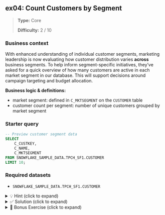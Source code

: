 ## ex04: Count Customers by Segment

> **Type:** Core  
>
> **Difficulty:** 2 / 10

### Business context
With enhanced understanding of individual customer segments, marketing leadership is now evaluating how customer distribution varies **across** business segments. To help inform segment-specific initiatives, they’ve asked for a quick overview of how many customers are active in each market segment in our database. This will support decisions around campaign targeting and budget allocation.

**Business logic & definitions:**
* market segment: defined in `C_MKTSEGMENT` on the `CUSTOMER` table
* customer count per segment: number of unique customers grouped by market segment

### Starter query
```sql
-- Preview customer segment data
SELECT
    C_CUSTKEY,
    C_NAME,
    C_MKTSEGMENT
FROM SNOWFLAKE_SAMPLE_DATA.TPCH_SF1.CUSTOMER
LIMIT 10;
```

### Required datasets

* `SNOWFLAKE_SAMPLE_DATA.TPCH_SF1.CUSTOMER`

<details>
<summary>💡 Hint (click to expand)</summary>

#### How to think about it

To get segment-level customer counts, group the customer data by the `C_MKTSEGMENT` column and count the number of customers in each group. Use the `GROUP BY` clause on the market segment, and `COUNT(*)` to calculate how many customers belong to each.

#### Helpful SQL concepts

`GROUP BY`, `COUNT(*)`

```sql
SELECT column, COUNT(*) 
FROM table 
GROUP BY column;
```

</details>

<details>
<summary>✅ Solution (click to expand)</summary>

#### Working query

```sql
SELECT
    C_MKTSEGMENT,
    COUNT(*) AS CUSTOMER_COUNT
FROM SNOWFLAKE_SAMPLE_DATA.TPCH_SF1.CUSTOMER
GROUP BY C_MKTSEGMENT
ORDER BY CUSTOMER_COUNT DESC;
```

#### Why this works

This query groups all customers by their market segment using `GROUP BY C_MKTSEGMENT` and then counts how many customers are in each group using `COUNT(*)`. The `ORDER BY` clause ranks segments from most to least populated, making it easier to interpret.

#### Business answer

The MARKET segment has the highest number of customers, followed by segments such as AUTOMOBILE and HOUSEHOLD.

#### Take-aways

* You’ve learned how to use `GROUP BY` to aggregate values in a column
* You’ve practiced combining `GROUP BY` with `COUNT()` for summarizing categories
* `GROUP BY` always requires you to either aggregate or include the grouped column in the SELECT
* Sorting by count (using `ORDER BY`) can make the output easier to digest, especially for reporting

</details>

<details>
<summary>🎁 Bonus Exercise (click to expand)</summary>

Add a second level of grouping to show how many customers exist per segment **and** per nation. You’ll need to join the `CUSTOMER` and `NATION` tables using `C_NATIONKEY = N_NATIONKEY`, and then group by both `C_MKTSEGMENT` and `N_NAME`.

Can you identify any segments that are especially concentrated in certain nations?

---

**Bonus+:** Only return segment–nation combinations with **more than 100 customers**.

This requires a `HAVING` clause — which lets you filter **after aggregation**:

```sql
HAVING COUNT(*) > 100
```

</details>
